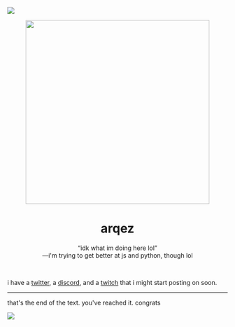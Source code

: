 ![](https://cdn.discordapp.com/attachments/818180413201711125/831857429611806800/aboutme.png)

<p align="center">
<img src="https://cdn.discordapp.com/attachments/818180413201711125/831857627847327774/arqezcat.gif" width="420">
</p>
<h1 align="center">arqez</h1>
<p align="center">“idk what im doing here lol”<br>—i'm trying to get better at js and python, though lol</p>

⠀


i have a [twitter](https://twitter.com/arqez_), a [discord](https://discordapp.com/users/817407714770288650/), and a [twitch](https://twitch.tv/arqez) that i might start posting on soon.

----

that's the end of the text. you've reached it. congrats



![](https://github-readme-stats.vercel.app/api?username=arqez&&show_icons=true&title_color=ffffff&icon_color=bb2acf&text_color=daf7dc&bg_color=151515)






